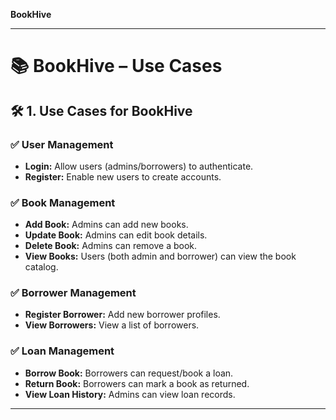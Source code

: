  **BookHive** 

---

# 📚 BookHive – Use Cases

## 🛠️ 1. Use Cases for BookHive

### ✅ User Management
- **Login:** Allow users (admins/borrowers) to authenticate.
- **Register:** Enable new users to create accounts.

### ✅ Book Management
- **Add Book:** Admins can add new books.
- **Update Book:** Admins can edit book details.
- **Delete Book:** Admins can remove a book.
- **View Books:** Users (both admin and borrower) can view the book catalog.

### ✅ Borrower Management
- **Register Borrower:** Add new borrower profiles.
- **View Borrowers:** View a list of borrowers.

### ✅ Loan Management
- **Borrow Book:** Borrowers can request/book a loan.
- **Return Book:** Borrowers can mark a book as returned.
- **View Loan History:** Admins can view loan records.

---
